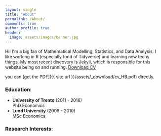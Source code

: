 ```yaml
---
layout: single
title: "About"
permalink: /About/
comments: true
author_profile: true
header:
  image: assets/images/banner.jpg
---
```


Hi! I'm a big fan of Mathematical Modelling, Statistics, and  Data Analysis. I like working in R (especially fond of Tidyverse) and learning new techy things. My most recent discovery is Jekyll, which is responsible for this website being on and running. [Download CV][1]

[1]:{{belovanna.github.io}}/assets/_download/cv_HB.pdf

you can [get the PDF]({{ site.url }}/assets/_download/cv_HB.pdf) directly.

### Education:
- **University of Trento** (2011 - 2016)   
  PhD Economics
- **Lund University** (2008 - 2010)   
  MSc Economics


### Research Interests:
